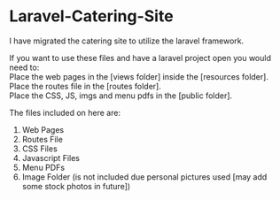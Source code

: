 # Laravel-Catering-Site
I have migrated the catering site to utilize the laravel framework.

If you want to use these files and have a laravel project open you would need to:<br>
Place the web pages in the [views folder] inside the [resources folder].<br>
Place the routes file in the [routes folder].<br>
Place the CSS, JS, imgs and menu pdfs in the [public folder].

The files included on here are:
1. Web Pages
2. Routes File
3. CSS Files
4. Javascript Files
5. Menu PDFs
6. Image Folder (is not included due personal pictures used [may add some stock photos in future])


